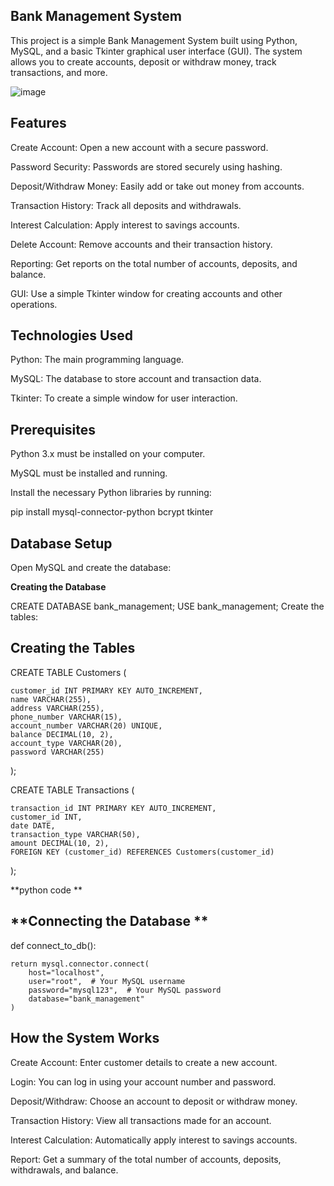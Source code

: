 ## **Bank Management System**

This project is a simple Bank Management System built using Python, MySQL, and a basic Tkinter graphical user interface (GUI). The system allows you to create accounts, deposit or withdraw money, track transactions, and more.



![image](https://github.com/user-attachments/assets/e3a5d539-9c0c-4121-97fc-c5bf793a8577)




## **Features**

Create Account: Open a new account with a secure password.

Password Security: Passwords are stored securely using hashing.

Deposit/Withdraw Money: Easily add or take out money from accounts.

Transaction History: Track all deposits and withdrawals.

Interest Calculation: Apply interest to savings accounts.

Delete Account: Remove accounts and their transaction history.

Reporting: Get reports on the total number of accounts, deposits, and balance.

GUI: Use a simple Tkinter window for creating accounts and other operations.




## **Technologies Used**

Python: The main programming language.

MySQL: The database to store account and transaction data.

Tkinter: To create a simple window for user interaction.




## **Prerequisites**

Python 3.x must be installed on your computer.

MySQL must be installed and running.

Install the necessary Python libraries by running:

pip install mysql-connector-python bcrypt tkinter



## **Database Setup**

Open MySQL and create the database:

**Creating the Database**

CREATE DATABASE bank_management;
USE bank_management;
Create the tables:


## **Creating the Tables**


CREATE TABLE Customers (

    customer_id INT PRIMARY KEY AUTO_INCREMENT,
    name VARCHAR(255),
    address VARCHAR(255),
    phone_number VARCHAR(15),
    account_number VARCHAR(20) UNIQUE,
    balance DECIMAL(10, 2),
    account_type VARCHAR(20),
    password VARCHAR(255)
);

CREATE TABLE Transactions (

    transaction_id INT PRIMARY KEY AUTO_INCREMENT,
    customer_id INT,
    date DATE,
    transaction_type VARCHAR(50),
    amount DECIMAL(10, 2),
    FOREIGN KEY (customer_id) REFERENCES Customers(customer_id)
);





**python code **

## **Connecting the Database **

def connect_to_db():

    return mysql.connector.connect(
        host="localhost",
        user="root",  # Your MySQL username
        password="mysql123",  # Your MySQL password
        database="bank_management"
    )






## **How the System Works**


Create Account: Enter customer details to create a new account.

Login: You can log in using your account number and password.

Deposit/Withdraw: Choose an account to deposit or withdraw money.

Transaction History: View all transactions made for an account.

Interest Calculation: Automatically apply interest to savings accounts.

Report: Get a summary of the total number of accounts, deposits, withdrawals, and balance.



